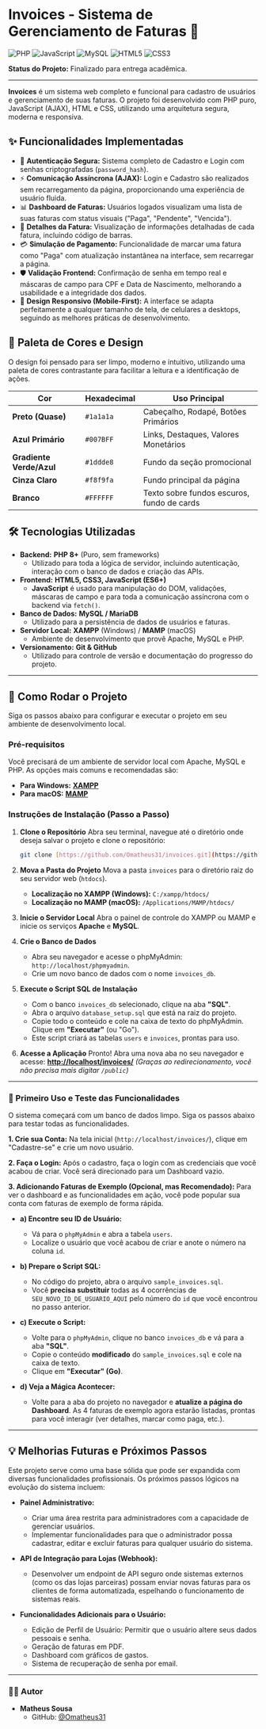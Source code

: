 # Invoices - Sistema de Gerenciamento de Faturas 🧾

![PHP](https://img.shields.io/badge/PHP-777BB4?style=for-the-badge&logo=php&logoColor=white)
![JavaScript](https://img.shields.io/badge/JavaScript-F7DF1E?style=for-the-badge&logo=javascript&logoColor=black)
![MySQL](https://img.shields.io/badge/MySQL-005C84?style=for-the-badge&logo=mysql&logoColor=white)
![HTML5](https://img.shields.io/badge/HTML5-E34F26?style=for-the-badge&logo=html5&logoColor=white)
![CSS3](https://img.shields.io/badge/CSS3-1572B6?style=for-the-badge&logo=css3&logoColor=white)

**Status do Projeto:** Finalizado para entrega acadêmica.

---

**Invoices** é um sistema web completo e funcional para cadastro de usuários e gerenciamento de suas faturas. O projeto foi desenvolvido com PHP puro, JavaScript (AJAX), HTML e CSS, utilizando uma arquitetura segura, moderna e responsiva.

## ✨ Funcionalidades Implementadas

* 🔑 **Autenticação Segura:** Sistema completo de Cadastro e Login com senhas criptografadas (`password_hash`).
* ⚡ **Comunicação Assíncrona (AJAX):** Login e Cadastro são realizados sem recarregamento da página, proporcionando uma experiência de usuário fluida.
* 📊 **Dashboard de Faturas:** Usuários logados visualizam uma lista de suas faturas com status visuais ("Paga", "Pendente", "Vencida").
* 📄 **Detalhes da Fatura:** Visualização de informações detalhadas de cada fatura, incluindo código de barras.
* 💳 **Simulação de Pagamento:** Funcionalidade de marcar uma fatura como "Paga" com atualização instantânea na interface, sem recarregar a página.
* 🛡️ **Validação Frontend:** Confirmação de senha em tempo real e máscaras de campo para CPF e Data de Nascimento, melhorando a usabilidade e a integridade dos dados.
* 📱 **Design Responsivo (Mobile-First):** A interface se adapta perfeitamente a qualquer tamanho de tela, de celulares a desktops, seguindo as melhores práticas de desenvolvimento.

## 🎨 Paleta de Cores e Design

O design foi pensado para ser limpo, moderno e intuitivo, utilizando uma paleta de cores contrastante para facilitar a leitura e a identificação de ações.

| Cor                   | Hexadecimal | Uso Principal                               |
| --------------------- | ----------- | ------------------------------------------- |
| **Preto (Quase)** | `#1a1a1a`   | Cabeçalho, Rodapé, Botões Primários         |
| **Azul Primário** | `#007BFF`   | Links, Destaques, Valores Monetários        |
| **Gradiente Verde/Azul** | `#1ddde8`   | Fundo da seção promocional                  |
| **Cinza Claro** | `#f8f9fa`  | Fundo principal da página                   |
| **Branco** | `#FFFFFF`   | Texto sobre fundos escuros, fundo de cards  |

## 🛠️ Tecnologias Utilizadas

* **Backend:** **PHP 8+** (Puro, sem frameworks)
    * Utilizado para toda a lógica de servidor, incluindo autenticação, interação com o banco de dados e criação das APIs.
* **Frontend:** **HTML5, CSS3, JavaScript (ES6+)**
    * **JavaScript** é usado para manipulação do DOM, validações, máscaras de campo e para toda a comunicação assíncrona com o backend via `fetch()`.
* **Banco de Dados:** **MySQL / MariaDB**
    * Utilizado para a persistência de dados de usuários e faturas.
* **Servidor Local:** **XAMPP** (Windows) / **MAMP** (macOS)
    * Ambiente de desenvolvimento que provê Apache, MySQL e PHP.
* **Versionamento:** **Git & GitHub**
    * Utilizado para controle de versão e documentação do progresso do projeto.

---

## 🚀 Como Rodar o Projeto

Siga os passos abaixo para configurar e executar o projeto em seu ambiente de desenvolvimento local.

### **Pré-requisitos**

Você precisará de um ambiente de servidor local com Apache, MySQL e PHP. As opções mais comuns e recomendadas são:

* **Para Windows:** [**XAMPP**](https://www.apachefriends.org/index.html)
* **Para macOS:** [**MAMP**](https://www.mamp.info/en/mamp/mac/)

### **Instruções de Instalação (Passo a Passo)**

1.  **Clone o Repositório**
    Abra seu terminal, navegue até o diretório onde deseja salvar o projeto e clone o repositório:
    ```bash
    git clone [https://github.com/Omatheus31/invoices.git](https://github.com/Omatheus31/invoices.git)
    ```

2.  **Mova a Pasta do Projeto**
    Mova a pasta `invoices` para o diretório raiz do seu servidor web (`htdocs`).
    * **Localização no XAMPP (Windows):** `C:/xampp/htdocs/`
    * **Localização no MAMP (macOS):** `/Applications/MAMP/htdocs/`

3.  **Inicie o Servidor Local**
    Abra o painel de controle do XAMPP ou MAMP e inicie os serviços **Apache** e **MySQL**.

4.  **Crie o Banco de Dados**
    * Abra seu navegador e acesse o phpMyAdmin: `http://localhost/phpmyadmin`.
    * Crie um novo banco de dados com o nome `invoices_db`.

5.  **Execute o Script SQL de Instalação**
    * Com o banco `invoices_db` selecionado, clique na aba **"SQL"**.
    * Abra o arquivo `database_setup.sql` que está na raiz do projeto.
    * Copie todo o conteúdo e cole na caixa de texto do phpMyAdmin. Clique em **"Executar"** (ou "Go").
    * Este script criará as tabelas `users` e `invoices`, prontas para uso.

6.  **Acesse a Aplicação**
    Pronto! Abra uma nova aba no seu navegador e acesse:
    [**http://localhost/invoices/**](http://localhost/invoices/)
    *(Graças ao redirecionamento, você não precisa mais digitar `/public`)*

---

### 🧪 Primeiro Uso e Teste das Funcionalidades

O sistema começará com um banco de dados limpo. Siga os passos abaixo para testar todas as funcionalidades.

**1. Crie sua Conta:**
Na tela inicial (`http://localhost/invoices/`), clique em "Cadastre-se" e crie um novo usuário.

**2. Faça o Login:**
Após o cadastro, faça o login com as credenciais que você acabou de criar. Você será direcionado para um Dashboard vazio.

**3. Adicionando Faturas de Exemplo (Opcional, mas Recomendado):**
Para ver o dashboard e as funcionalidades em ação, você pode popular sua conta com faturas de exemplo de forma rápida.

* **a) Encontre seu ID de Usuário:**
    * Vá para o `phpMyAdmin` e abra a tabela `users`.
    * Localize o usuário que você acabou de criar e anote o número na coluna `id`.

* **b) Prepare o Script SQL:**
    * No código do projeto, abra o arquivo `sample_invoices.sql`.
    * Você **precisa substituir** todas as 4 ocorrências de `SEU_NOVO_ID_DE_USUARIO_AQUI` pelo número do `id` que você encontrou no passo anterior.

* **c) Execute o Script:**
    * Volte para o `phpMyAdmin`, clique no banco `invoices_db` e vá para a aba **"SQL"**.
    * Copie o conteúdo **modificado** do `sample_invoices.sql` e cole na caixa de texto.
    * Clique em **"Executar" (Go)**.

* **d) Veja a Mágica Acontecer:**
    * Volte para a aba do projeto no navegador e **atualize a página do Dashboard**. As 4 faturas de exemplo agora estarão listadas, prontas para você interagir (ver detalhes, marcar como paga, etc.).

---

## 💡 Melhorias Futuras e Próximos Passos

Este projeto serve como uma base sólida que pode ser expandida com diversas funcionalidades profissionais. Os próximos passos lógicos na evolução do sistema incluem:

* **Painel Administrativo:**
    * Criar uma área restrita para administradores com a capacidade de gerenciar usuários.
    * Implementar funcionalidades para que o administrador possa cadastrar, editar e excluir faturas para qualquer usuário do sistema.

* **API de Integração para Lojas (Webhook):**
    * Desenvolver um endpoint de API seguro onde sistemas externos (como os das lojas parceiras) possam enviar novas faturas para os clientes de forma automatizada, espelhando o funcionamento de sistemas reais.

* **Funcionalidades Adicionais para o Usuário:**
    * Edição de Perfil de Usuário: Permitir que o usuário altere seus dados pessoais e senha.
    * Geração de faturas em PDF.
    * Dashboard com gráficos de gastos.
    * Sistema de recuperação de senha por email.

---

### **🧑‍💻 Autor**

* **Matheus Sousa**
    * GitHub: [@Omatheus31](https://github.com/Omatheus31)

